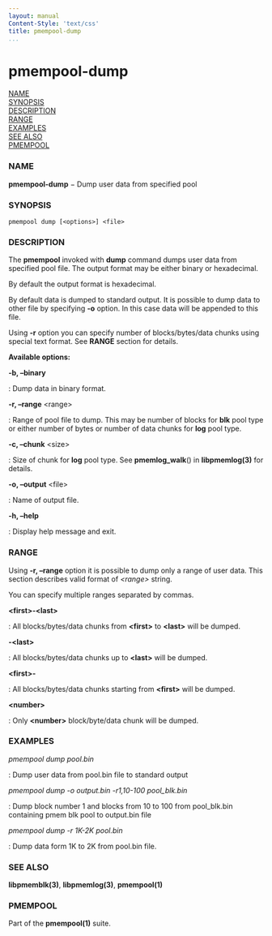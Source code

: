 ```yaml
---
layout: manual
Content-Style: 'text/css'
title: pmempool-dump
...
```


# pmempool-dump

[NAME](#name)<br />
[SYNOPSIS](#synopsis)<br />
[DESCRIPTION](#DESCRIPTION)<br />
[RANGE](#range)<br />
[EXAMPLES](#examples)<br />
[SEE ALSO](#see-also)<br />
[PMEMPOOL](#pmempool)<br />


### NAME

**pmempool-dump** − Dump user data from specified pool

### SYNOPSIS

```
pmempool dump [<options>] <file>
```

### DESCRIPTION

The **pmempool** invoked with **dump** command dumps user data from specified pool file. The output format may be either binary or hexadecimal.

By default the output format is hexadecimal.

By default data is dumped to standard output. It is possible to dump data to other file by specifying **-o** option. In this case data will be appended to this file.

Using **-r** option you can specify number of blocks/bytes/data chunks using special text format. See **RANGE** section for details.

**Available options:**

**-b, –binary**

: Dump data in binary format.

**-r, –range** \<range\>

: Range of pool file to dump. This may be number of blocks for **blk** pool type or either number of bytes or number of data chunks for **log** pool type.

**-c, –chunk** \<size\>

: Size of chunk for **log** pool type. See **pmemlog_walk**() in **libpmemlog(3)** for details.

**-o, –output** \<file\>

: Name of output file.

**-h, –help**

: Display help message and exit.

### RANGE

Using **-r, –range** option it is possible to dump only a range of user data. This section describes valid format of *\<range\>* string.

You can specify multiple ranges separated by commas.

**\<first\>-\<last\>**

: All blocks/bytes/data chunks from **\<first\>** to **\<last\>** will be dumped.

**-\<last\>**

: All blocks/bytes/data chunks up to **\<last\>** will be dumped.

**\<first\>-**

: All blocks/bytes/data chunks starting from **\<first\>** will be dumped.

**\<number\>**

: Only **\<number\>** block/byte/data chunk will be dumped.

### EXAMPLES

*pmempool dump pool.bin*

: Dump user data from pool.bin file to standard output

*pmempool dump -o output.bin -r1,10-100 pool_blk.bin*

: Dump block number 1 and blocks from 10 to 100 from pool_blk.bin containing pmem blk pool to output.bin file

*pmempool dump -r 1K-2K pool.bin*

: Dump data form 1K to 2K from pool.bin file.


### SEE ALSO

**libpmemblk(3)**, **libpmemlog(3)**, **pmempool(1)**


### PMEMPOOL

Part of the **pmempool(1)** suite.
